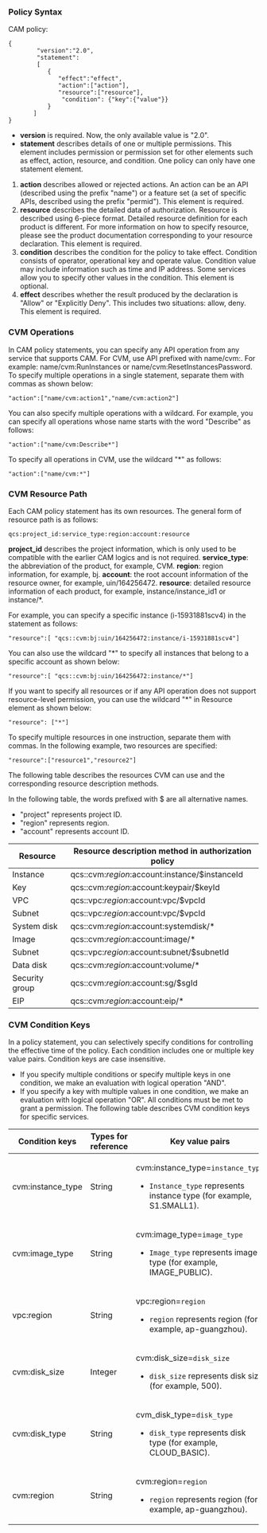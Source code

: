 
<span id = "celueyufa"></span>
### Policy Syntax
CAM policy:

```
{	 
        "version":"2.0", 
        "statement": 
        [ 
           { 
              "effect":"effect", 
              "action":["action"], 
              "resource":["resource"], 
               "condition": {"key":{"value"}} 
           } 
       ] 
} 

```
- **version** is required. Now, the only available value is "2.0".
- **statement** describes details of one or multiple permissions. This element includes permission or permission set for other elements such as effect, action, resource, and condition. One policy can only have one statement element.
 1. **action** describes allowed or rejected actions. An action can be an API (described using the prefix "name") or a feature set (a set of specific APIs, described using the prefix "permid"). This element is required.
 2. **resource** describes the detailed data of authorization. Resource is described using 6-piece format. Detailed resource definition for each product is different. For more information on how to specify resource, please see the product documentation corresponding to your resource declaration. This element is required.
 3. **condition** describes the condition for the policy to take effect. Condition consists of operator, operational key and operate value. Condition value may include information such as time and IP address. Some services allow you to specify other values in the condition. This element is optional.
 4. **effect** describes whether the result produced by the declaration is "Allow" or "Explicitly Deny". This includes two situations: allow, deny. This element is required.

<span id = "caozuo"></span>
### CVM Operations

In CAM policy statements, you can specify any API operation from any service that supports CAM. For CVM, use API prefixed with name/cvm:. For example: name/cvm:RunInstances or name/cvm:ResetInstancesPassword.
To specify multiple operations in a single statement, separate them with commas as shown below:
```
"action":["name/cvm:action1","name/cvm:action2"]
```
You can also specify multiple operations with a wildcard. For example, you can specify all operations whose name starts with the word "Describe" as follows:
```
"action":["name/cvm:Describe*"]
```
To specify all operations in CVM, use the wildcard "*" as follows:
```
"action":["name/cvm:*"]
```

<span id = "ziyuanlujing"></span> 
### CVM Resource Path
Each CAM policy statement has its own resources.
The general form of resource path is as follows:
```
qcs:project_id:service_type:region:account:resource
```
**project_id** describes the project information, which is only used to be compatible with the earlier CAM logics and is not required.
**service_type**: the abbreviation of the product, for example, CVM.
**region**: region information, for example, bj.
**account**: the root account information of the resource owner, for example, uin/164256472.
**resource**: detailed resource information of each product, for example, instance/instance_id1 or instance/*.

For example, you can specify a specific instance (i-15931881scv4) in the statement as follows:
```
"resource":[ "qcs::cvm:bj:uin/164256472:instance/i-15931881scv4"]
```
You can also use the wildcard "*" to specify all instances that belong to a specific account as shown below:
```
"resource":[ "qcs::cvm:bj:uin/164256472:instance/*"]
```

If you want to specify all resources or if any API operation does not support resource-level permission, you can use the wildcard "*" in Resource element as shown below:
```
"resource": ["*"]
```
To specify multiple resources in one instruction, separate them with commas. In the following example, two resources are specified:
```
"resource":["resource1","resource2"]
```
The following table describes the resources CVM can use and the corresponding resource description methods.
<style>
table th:nth-of-type(1){
width:250px;
}
table th:nth-of-type(2){
width:500px;
}
</style>
In the following table, the words prefixed with $ are all alternative names.
- "project" represents project ID.
- "region" represents region.
- "account" represents account ID.

| Resource | Resource description method in authorization policy |
|-------|-------|
| Instance | qcs::cvm:$region:$account:instance/$instanceId |
| Key | qcs::cvm:$region:$account:keypair/$keyId |
|VPC|  qcs::vpc:$region:$account:vpc/$vpcId|
| Subnet | qcs::vpc:$region:$account:vpc/$vpcId |
| System disk | qcs::cvm:$region:$account:systemdisk/* |
| Image | qcs::cvm:$region:$account:image/* |
| Subnet | qcs::vpc:$region:$account:subnet/$subnetId |
| Data disk | qcs::cvm:$region:$account:volume/* |
| Security group | qcs::cvm:$region:$account:sg/$sgId |
|EIP|  qcs::cvm:$region:$account:eip/*|

 

<span id = "tiaojianmiyue"></span>
### CVM Condition Keys
In a policy statement, you can selectively specify conditions for controlling the effective time of the policy. Each condition includes one or multiple key value pairs. Condition keys are case insensitive.

- If you specify multiple conditions or specify multiple keys in one condition, we make an evaluation with logical operation "AND".
- If you specify a key with multiple values in one condition, we make an evaluation with logical operation "OR". All conditions must be met to grant a permission.
The following table describes CVM condition keys for specific services.
<table class="tableblock frame-all grid-all spread">
<colgroup>
<col style="width: 25%;">
<col style="width: 25%;">
<col style="width: 50%;">
</colgroup>
<thead>
<tr>
<th class="tableblock halign-left valign-top">Condition keys</th>
<th class="tableblock halign-left valign-top">Types for reference</th>
<th class="tableblock halign-left valign-top">Key value pairs</th>
</tr>
</thead>
<tbody>
<tr>
<td class="tableblock halign-left valign-top"><div><div class="paragraph">
<p>cvm:instance_type</p>
</div></div></td>
<td class="tableblock halign-left valign-top"><div><div class="paragraph">
<p>String</p>
</div></div></td>
<td class="tableblock halign-left valign-top"><div><div class="paragraph">
<p>cvm:instance_type=<code>instance_type</code></p>
</div>
<div class="ulist">
<ul>
<li>
<p><code>Instance_type</code> represents instance type (for example, S1.SMALL1).</p>
</li>
</ul>
</div></div></td>
</tr>
<tr>
<td class="tableblock halign-left valign-top"><div><div class="paragraph">
<p>cvm:image_type</p>
</div></div></td>
<td class="tableblock halign-left valign-top"><div><div class="paragraph">
<p>String</p>
</div></div></td>
<td class="tableblock halign-left valign-top"><div><div class="paragraph">
<p>cvm:image_type=<code>image_type</code></p>
</div>
<div class="ulist">
<ul>
<li>
<p><code>Image_type</code> represents image type (for example, IMAGE_PUBLIC).</p>
</li>
</ul>
</div></div></td>
</tr>
<tr>
<td class="tableblock halign-left valign-top"><div><div class="paragraph">
<p>vpc:region</p>
</div></div></td>
<td class="tableblock halign-left valign-top"><div><div class="paragraph">
<p>String</p>
</div></div></td>
<td class="tableblock halign-left valign-top"><div><div class="paragraph">
<p>vpc:region=<code>region</code></p>
</div>
<div class="ulist">
<ul>
<li>
<p><code>region</code> represents region (for example, ap-guangzhou).</p>
</li>
</ul>
</div></div></td>
</tr>
<tr>
<td class="tableblock halign-left valign-top"><div><div class="paragraph">
<p>cvm:disk_size</p>
</div></div></td>
<td class="tableblock halign-left valign-top"><div><div class="paragraph">
<p>Integer</p>
</div></div></td>
<td class="tableblock halign-left valign-top"><div><div class="paragraph">
<p>cvm:disk_size=<code>disk_size</code></p>
</div>
<div class="ulist">
<ul>
<li>
<p><code>disk_size</code> represents disk size (for example, 500).</p>
</li>
</ul>
</div></div></td>
</tr>
<tr>
<td class="tableblock halign-left valign-top"><div><div class="paragraph">
<p>cvm:disk_type</p>
</div></div></td>
<td class="tableblock halign-left valign-top"><div><div class="paragraph">
<p>String</p>
</div></div></td>
<td class="tableblock halign-left valign-top"><div><div class="paragraph">
<p>cvm_disk_type=<code>disk_type</code></p>
</div>
<div class="ulist">
<ul>
<li>
<p><code>disk_type</code> represents disk type (for example, CLOUD_BASIC).</p>
</li>
</ul>
</div></div></td>
</tr>
<tr>
<td class="tableblock halign-left valign-top"><div><div class="paragraph">
<p>cvm:region</p>
</div></div></td>
<td class="tableblock halign-left valign-top"><div><div class="paragraph">
<p>String</p>
</div></div></td>
<td class="tableblock halign-left valign-top"><div><div class="paragraph">
<p>cvm:region=<code>region</code></p>
</div>
<div class="ulist">
<ul>
<li>
<p><code>region</code> represents region (for example, ap-guangzhou).</p>
</li>
</ul>
</div></div></td>
</tr>
</tbody>
</table>
